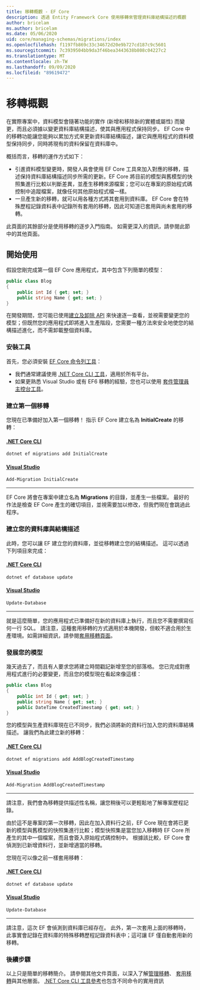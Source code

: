 ```yaml
---
title: 移轉概觀 - EF Core
description: 透過 Entity Framework Core 使用移轉來管理資料庫結構描述的概觀
author: bricelam
ms.author: bricelam
ms.date: 05/06/2020
uid: core/managing-schemas/migrations/index
ms.openlocfilehash: f1197fb869c33c34672d20e9b727cd187c9c5601
ms.sourcegitcommit: 7c3939504bb9da3f46bea3443638b808c04227c2
ms.translationtype: MT
ms.contentlocale: zh-TW
ms.lasthandoff: 09/09/2020
ms.locfileid: "89619472"
---
```

# <a name="migrations-overview"></a>移轉概觀

在實際專案中，資料模型會隨著功能的實作 (新增和移除新的實體或屬性) 而變更，而且必須據以變更資料庫結構描述，使其與應用程式保持同步。 EF Core 中的移轉功能讓您能夠以累加方式來更新資料庫結構描述，讓它與應用程式的資料模型保持同步，同時將現有的資料保留在資料庫中。

概括而言，移轉的運作方式如下：

* 引進資料模型變更時，開發人員會使用 EF Core 工具來加入對應的移轉，描述保持資料庫結構描述同步所需的更新。EF Core 將目前的模型與舊模型的快照集進行比較以判斷差異，並產生移轉來源檔案；您可以在專案的原始程式碼控制中追蹤檔案，就像任何其他原始程式檔一樣。
* 一旦產生新的移轉，就可以用各種方式將其套用到資料庫。 EF Core 會在特殊歷程記錄資料表中記錄所有套用的移轉，因此可知道已套用與尚未套用的移轉。

此頁面的其餘部分是使用移轉的逐步入門指南。 如需更深入的資訊，請參閱此節中的其他頁面。

## <a name="getting-started"></a>開始使用

假設您剛完成第一個 EF Core 應用程式，其中包含下列簡單的模型：

```c#
public class Blog
{
    public int Id { get; set; }
    public string Name { get; set; }
}
```

在開發期間，您可能已使用[建立及卸除 API](xref:core/managing-schemas/ensure-created) 來快速逐一查看，並視需要變更您的模型；但既然您的應用程式即將進入生產階段，您需要一種方法來安全地使您的結構描述進化，而不需卸載整個資料庫。

### <a name="install-the-tools"></a>安裝工具

首先，您必須安裝 [EF Core 命令列工具](xref:core/miscellaneous/cli/index)：

* 我們通常建議使用 [.NET Core CLI 工具](xref:core/miscellaneous/cli/dotnet)，適用於所有平台。
* 如果更熟悉 Visual Studio 或有 EF6 移轉的經驗，您也可以使用 [套件管理員主控台工具](xref:core/miscellaneous/cli/powershell)。

### <a name="create-your-first-migration"></a>建立第一個移轉

您現在已準備好加入第一個移轉！ 指示 EF Core 建立名為 **InitialCreate** 的移轉：

#### <a name="net-core-cli"></a>[.NET Core CLI](#tab/dotnet-core-cli)

```dotnetcli
dotnet ef migrations add InitialCreate
```

#### <a name="visual-studio"></a>[Visual Studio](#tab/vs)

``` powershell
Add-Migration InitialCreate
```

***

EF Core 將會在專案中建立名為 **Migrations** 的目錄，並產生一些檔案。 最好的作法是檢查 EF Core 產生的確切項目，並視需要加以修改，但我們現在會跳過此程序。

### <a name="create-your-database-and-schema"></a>建立您的資料庫與結構描述

此時，您可以讓 EF 建立您的資料庫，並從移轉建立您的結構描述。 這可以透過下列項目來完成：

#### <a name="net-core-cli"></a>[.NET Core CLI](#tab/dotnet-core-cli)

```dotnetcli
dotnet ef database update
```
#### <a name="visual-studio"></a>[Visual Studio](#tab/vs)

``` powershell
Update-Database
```

***

就是這麼簡單，您的應用程式已準備好在新的資料庫上執行，而且您不需要撰寫任何一行 SQL。 請注意，這種套用移轉的方式適用於本機開發，但較不適合用於生產環境。如需詳細資訊，請參閱[套用移轉頁面](xref:core/managing-schemas/migrations/applying)。

### <a name="evolving-your-model"></a>發展您的模型

幾天過去了，而且有人要求您將建立時間戳記新增至您的部落格。 您已完成對應用程式進行的必要變更，而且您的模型現在看起來像這樣：

```c#
public class Blog
{
    public int Id { get; set; }
    public string Name { get; set; }
    public DateTime CreatedTimestamp { get; set; }
}
```

您的模型與生產資料庫現在已不同步，我們必須將新的資料行加入您的資料庫結構描述。 讓我們為此建立新的移轉：

#### <a name="net-core-cli"></a>[.NET Core CLI](#tab/dotnet-core-cli)

```dotnetcli
dotnet ef migrations add AddBlogCreatedTimestamp
```

#### <a name="visual-studio"></a>[Visual Studio](#tab/vs)

``` powershell
Add-Migration AddBlogCreatedTimestamp
```

***

請注意，我們會為移轉提供描述性名稱，讓您稍後可以更輕鬆地了解專案歷程記錄。

由於這不是專案的第一次移轉，因此在加入資料行之前，EF Core 現在會將已更新的模型與舊模型的快照集進行比較；模型快照集是當您加入移轉時 EF Core 所產生的其中一個檔案，而且會簽入原始程式碼控制中。 根據該比較，EF Core 會偵測到已新增資料行，並新增適當的移轉。

您現在可以像之前一樣套用移轉：

#### <a name="net-core-cli"></a>[.NET Core CLI](#tab/dotnet-core-cli)

```dotnetcli
dotnet ef database update
```
#### <a name="visual-studio"></a>[Visual Studio](#tab/vs)

``` powershell
Update-Database
```

***

請注意，這次 EF 會偵測到資料庫已經存在。 此外，第一次套用上面的移轉時，此事實會記錄在資料庫的特殊移轉歷程記錄資料表中；這可讓 EF 僅自動套用新的移轉。

### <a name="next-steps"></a>後續步驟

以上只是簡單的移轉簡介。 請參閱其他文件頁面，以深入了解[管理移轉](xref:core/managing-schemas/migrations/managing)、 [套用移轉](xref:core/managing-schemas/migrations/applying)與其他層面。 [.NET Core CLI 工具參考](xref:core/miscellaneous/cli/index)也包含不同命令的實用資訊
